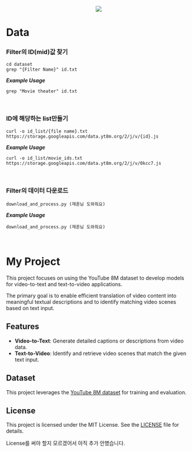 <p align='center'>
    <img src="https://capsule-render.vercel.app/api?type=waving&color=auto&height=300&section=header&text=CV-15&fontSize=40&animation=fadeIn&fontAlignY=38&desc=박지완&descAlignY=51&descAlign=62"/>
</p>

# Data

### Filter의 ID(mid)값 찾기 
```
cd dataset
grep "{Filter Name}" id.txt
```


***Example Usage***
```
grep "Movie theater" id.txt
```

<br>

### ID에 해당하는 list만들기
```
curl -o id_list/{file name}.txt https://storage.googleapis.com/data.yt8m.org/2/j/v/{id}.js
```

***Example Usage***
```
curl -o id_list/movie_ids.txt https://storage.googleapis.com/data.yt8m.org/2/j/v/0kcc7.js
```
<br>

### Filter의 데이터 다운로드
```
download_and_process.py (재훈님 도와줘요)
```

***Example Usage***
```
download_and_process.py (재훈님 도와줘요)
```
<br>

# My Project
This project focuses on using the YouTube 8M dataset to develop models for video-to-text and text-to-video applications.

The primary goal is to enable efficient translation of video content into meaningful textual descriptions and to identify matching video scenes based on text input.

## Features
- **Video-to-Text**: Generate detailed captions or descriptions from video data.
- **Text-to-Video**: Identify and retrieve video scenes that match the given text input.

## Dataset
This project leverages the [YouTube 8M dataset](https://research.google.com/youtube8m/) for training and evaluation.

## License
This project is licensed under the MIT License. See the [LICENSE](LICENSE) file for details.

License를 써야 할지 모르겠어서 아직 추가 안헀습니다.
